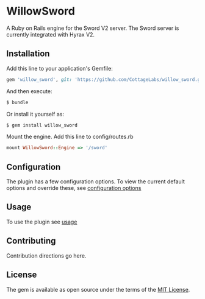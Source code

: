 # WillowSword
A Ruby on Rails engine for the Sword V2 server. The Sword server is currently integrated with Hyrax V2.

## Installation
Add this line to your application's Gemfile:

```ruby
gem 'willow_sword', git: 'https://github.com/CottageLabs/willow_sword.git'
```

And then execute:
```bash
$ bundle
```

Or install it yourself as:
```bash
$ gem install willow_sword
```

Mount the engine. Add this line to config/routes.rb

```ruby
mount WillowSword::Engine => '/sword'
```
## Configuration
The plugin has a few configuration options. To view the current default options and override these, see [configuration options](https://github.com/CottageLabs/willow_sword/wiki/Configuring-willow-sword)

## Usage
To use the plugin see [usage](https://github.com/CottageLabs/willow_sword/wiki/Usage)

## Contributing
Contribution directions go here.

## License
The gem is available as open source under the terms of the [MIT License](http://opensource.org/licenses/MIT).
